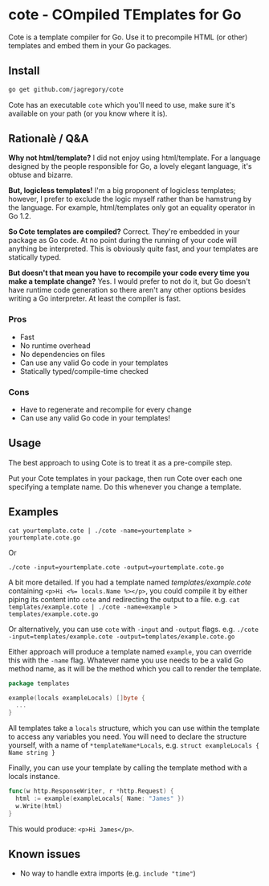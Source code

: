 # cote - COmpiled TEmplates for Go

Cote is a template compiler for Go. Use it to precompile HTML (or other) templates and embed them in your Go packages.

## Install

```bash
go get github.com/jagregory/cote
```

Cote has an executable `cote` which you'll need to use, make sure it's available on your path (or you know where it is).

## Rationalè / Q&A

**Why not html/template?** I did not enjoy using html/template. For a language designed by the people responsible for Go, a lovely elegant language, it's obtuse and bizarre.

**But, logicless templates!** I'm a big proponent of logicless templates; however, I prefer to exclude the logic myself rather than be hamstrung by the language. For example, html/templates only got an equality operator in Go 1.2.

**So Cote templates are compiled?** Correct. They're embedded in your package as Go code. At no point during the running of your code will anything be interpreted. This is obviously quite fast, and your templates are statically typed.

**But doesn't that mean you have to recompile your code every time you make a template change?** Yes. I would prefer to not do it, but Go doesn't have runtime code generation so there aren't any other options besides writing a Go interpreter. At least the compiler is fast.

### Pros

  * Fast
  * No runtime overhead
  * No dependencies on files
  * Can use any valid Go code in your templates
  * Statically typed/compile-time checked

### Cons

  * Have to regenerate and recompile for every change
  * Can use any valid Go code in your templates!

## Usage

The best approach to using Cote is to treat it as a pre-compile step.

Put your Cote templates in your package, then run Cote over each one specifying a template name. Do this whenever you change a template.

## Examples

    cat yourtemplate.cote | ./cote -name=yourtemplate > yourtemplate.cote.go

Or

    ./cote -input=yourtemplate.cote -output=yourtemplate.cote.go

A bit more detailed. If you had a template named *templates/example.cote* containing `<p>Hi <%= locals.Name %></p>`, you could compile it by either piping its content into `cote` and redirecting the output to a file. e.g. `cat templates/example.cote | ./cote -name=example > templates/example.cote.go`

Or alternatively, you can use `cote` with `-input` and `-output` flags. e.g. `./cote -input=templates/example.cote -output=templates/example.cote.go`

Either approach will produce a template named `example`, you can override this with the `-name` flag. Whatever name you use needs to be a valid Go method name, as it will be the method which you call to render the template.

```go
package templates

example(locals exampleLocals) []byte {
  ...
}
```

All templates take a `locals` structure, which you can use within the template to access any variables you need. You will need to declare the structure yourself, with a name of `*templateName*Locals`, e.g. `struct exampleLocals { Name string }`

Finally, you can use your template by calling the template method with a locals instance.

```go
func(w http.ResponseWriter, r *http.Request) {
  html := example(exampleLocals{ Name: "James" })
  w.Write(html)
}
```

This would produce: `<p>Hi James</p>`.

## Known issues

  * No way to handle extra imports (e.g. `include "time"`)
